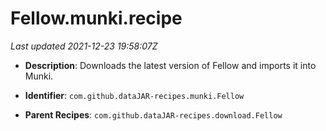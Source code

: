 # Fellow.munki.recipe

_Last updated 2021-12-23 19:58:07Z_

- **Description**: Downloads the latest version of Fellow and imports it into Munki.

- **Identifier**: `com.github.dataJAR-recipes.munki.Fellow`

- **Parent Recipes**: `com.github.dataJAR-recipes.download.Fellow`